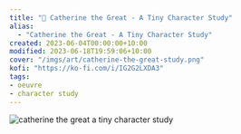 ```yaml
---
title: "👑 Catherine the Great - A Tiny Character Study"
alias:
  - "Catherine the Great - A Tiny Character Study"
created: 2023-06-04T00:00:00+10:00
modified: 2023-06-18T19:59:06+10:00
cover: "/imgs/art/catherine-the-great-study.png"
kofi: "https://ko-fi.com/i/IG2G2LXDA3"
tags:
- oeuvre
- character study
---
```


![catherine the great a tiny character study](/art/character%20studies/images/catherine-the-great-study.png)